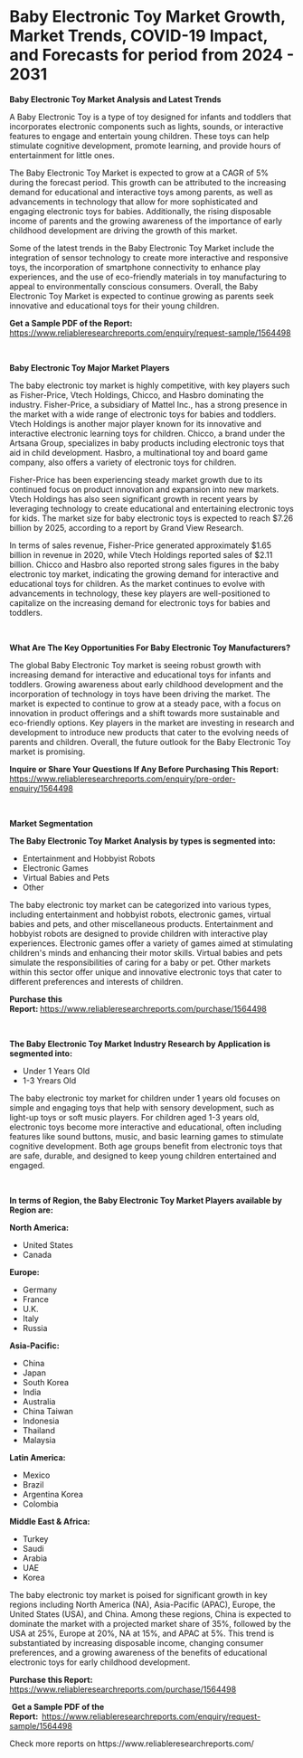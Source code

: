 <p><h1>Baby Electronic Toy Market Growth, Market Trends, COVID-19 Impact, and Forecasts for period from 2024 - 2031</h1></p><p><strong>Baby Electronic Toy Market Analysis and Latest Trends</strong></p>
<p><p>A Baby Electronic Toy is a type of toy designed for infants and toddlers that incorporates electronic components such as lights, sounds, or interactive features to engage and entertain young children. These toys can help stimulate cognitive development, promote learning, and provide hours of entertainment for little ones.</p><p>The Baby Electronic Toy Market is expected to grow at a CAGR of 5% during the forecast period. This growth can be attributed to the increasing demand for educational and interactive toys among parents, as well as advancements in technology that allow for more sophisticated and engaging electronic toys for babies. Additionally, the rising disposable income of parents and the growing awareness of the importance of early childhood development are driving the growth of this market.</p><p>Some of the latest trends in the Baby Electronic Toy Market include the integration of sensor technology to create more interactive and responsive toys, the incorporation of smartphone connectivity to enhance play experiences, and the use of eco-friendly materials in toy manufacturing to appeal to environmentally conscious consumers. Overall, the Baby Electronic Toy Market is expected to continue growing as parents seek innovative and educational toys for their young children.</p></p>
<p><strong>Get a Sample PDF of the Report:&nbsp;</strong> <a href="https://www.reliableresearchreports.com/enquiry/request-sample/1564498">https://www.reliableresearchreports.com/enquiry/request-sample/1564498</a></p>
<p>&nbsp;</p>
<p><strong>Baby Electronic Toy Major Market Players</strong></p>
<p><p>The baby electronic toy market is highly competitive, with key players such as Fisher-Price, Vtech Holdings, Chicco, and Hasbro dominating the industry. Fisher-Price, a subsidiary of Mattel Inc., has a strong presence in the market with a wide range of electronic toys for babies and toddlers. Vtech Holdings is another major player known for its innovative and interactive electronic learning toys for children. Chicco, a brand under the Artsana Group, specializes in baby products including electronic toys that aid in child development. Hasbro, a multinational toy and board game company, also offers a variety of electronic toys for children.</p><p>Fisher-Price has been experiencing steady market growth due to its continued focus on product innovation and expansion into new markets. Vtech Holdings has also seen significant growth in recent years by leveraging technology to create educational and entertaining electronic toys for kids. The market size for baby electronic toys is expected to reach $7.26 billion by 2025, according to a report by Grand View Research.</p><p>In terms of sales revenue, Fisher-Price generated approximately $1.65 billion in revenue in 2020, while Vtech Holdings reported sales of $2.11 billion. Chicco and Hasbro also reported strong sales figures in the baby electronic toy market, indicating the growing demand for interactive and educational toys for children. As the market continues to evolve with advancements in technology, these key players are well-positioned to capitalize on the increasing demand for electronic toys for babies and toddlers.</p></p>
<p>&nbsp;</p>
<p><strong>What Are The Key Opportunities For Baby Electronic Toy Manufacturers?</strong></p>
<p><p>The global Baby Electronic Toy market is seeing robust growth with increasing demand for interactive and educational toys for infants and toddlers. Growing awareness about early childhood development and the incorporation of technology in toys have been driving the market. The market is expected to continue to grow at a steady pace, with a focus on innovation in product offerings and a shift towards more sustainable and eco-friendly options. Key players in the market are investing in research and development to introduce new products that cater to the evolving needs of parents and children. Overall, the future outlook for the Baby Electronic Toy market is promising.</p></p>
<p><strong>Inquire or Share Your Questions If Any Before Purchasing This Report:</strong> <a href="https://www.reliableresearchreports.com/enquiry/pre-order-enquiry/1564498">https://www.reliableresearchreports.com/enquiry/pre-order-enquiry/1564498</a></p>
<p>&nbsp;</p>
<p><strong>Market Segmentation</strong></p>
<p><strong>The Baby Electronic Toy Market Analysis by types is segmented into:</strong></p>
<p><ul><li>Entertainment and Hobbyist Robots</li><li>Electronic Games</li><li>Virtual Babies and Pets</li><li>Other</li></ul></p>
<p><p>The baby electronic toy market can be categorized into various types, including entertainment and hobbyist robots, electronic games, virtual babies and pets, and other miscellaneous products. Entertainment and hobbyist robots are designed to provide children with interactive play experiences. Electronic games offer a variety of games aimed at stimulating children's minds and enhancing their motor skills. Virtual babies and pets simulate the responsibilities of caring for a baby or pet. Other markets within this sector offer unique and innovative electronic toys that cater to different preferences and interests of children.</p></p>
<p><strong>Purchase this Report:&nbsp;</strong><a href="https://www.reliableresearchreports.com/purchase/1564498">https://www.reliableresearchreports.com/purchase/1564498</a></p>
<p>&nbsp;</p>
<p><strong>The Baby Electronic Toy Market Industry Research by Application is segmented into:</strong></p>
<p><ul><li>Under 1 Years Old</li><li>1-3 Yrears Old</li></ul></p>
<p><p>The baby electronic toy market for children under 1 years old focuses on simple and engaging toys that help with sensory development, such as light-up toys or soft music players. For children aged 1-3 years old, electronic toys become more interactive and educational, often including features like sound buttons, music, and basic learning games to stimulate cognitive development. Both age groups benefit from electronic toys that are safe, durable, and designed to keep young children entertained and engaged.</p></p>
<p>&nbsp;</p>
<p><strong>In terms of Region, the Baby Electronic Toy Market Players available by Region are:</strong></p>
<p>
    <p> <strong> North America: </strong>
        <ul>
            <li>United States</li>
            <li>Canada</li>
        </ul>
        </p> 
    <p> <strong> Europe: </strong>
        <ul>
            <li>Germany</li>
            <li>France</li>
            <li>U.K.</li>
            <li>Italy</li>
            <li>Russia</li>
        </ul>
        </p> 
    <p> <strong> Asia-Pacific: </strong>
        <ul>
            <li>China</li>
            <li>Japan</li>
            <li>South Korea</li>
            <li>India</li>
            <li>Australia</li>
            <li>China Taiwan</li>
            <li>Indonesia</li>
            <li>Thailand</li>
            <li>Malaysia</li>
        </ul>
        </p> 
    <p> <strong> Latin America: </strong>
        <ul>
            <li>Mexico</li>
            <li>Brazil</li>
            <li>Argentina Korea</li>
            <li>Colombia</li>
        </ul>
        </p> 
    <p> <strong> Middle East & Africa: </strong>
        <ul>
            <li>Turkey</li>
            <li>Saudi</li>
            <li>Arabia</li>
            <li>UAE</li>
            <li>Korea</li>
        </ul>
    </p>
    </p>
<p><p>The baby electronic toy market is poised for significant growth in key regions including North America (NA), Asia-Pacific (APAC), Europe, the United States (USA), and China. Among these regions, China is expected to dominate the market with a projected market share of 35%, followed by the USA at 25%, Europe at 20%, NA at 15%, and APAC at 5%. This trend is substantiated by increasing disposable income, changing consumer preferences, and a growing awareness of the benefits of educational electronic toys for early childhood development.</p></p>
<p><strong>Purchase this Report: </strong><a href="https://www.reliableresearchreports.com/purchase/1564498">https://www.reliableresearchreports.com/purchase/1564498</a></p>
<p>&nbsp;<strong>Get a Sample PDF of the Report:&nbsp;&nbsp;</strong><a href="https://www.reliableresearchreports.com/enquiry/request-sample/1564498">https://www.reliableresearchreports.com/enquiry/request-sample/1564498</a></p>
<p><strong></strong></p>
<p>Check more reports on https://www.reliableresearchreports.com/</p>